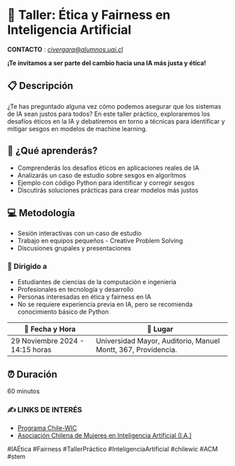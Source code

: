 # 🤖 Taller: Ética y Fairness en Inteligencia Artificial

**CONTACTO** : *civergara@alumnos.uai.cl* 

**¡Te invitamos a ser parte del cambio hacia una IA más justa y ética!**

## 📋 Descripción
¿Te has preguntado alguna vez cómo podemos asegurar que los sistemas de IA sean justos para todos? En este taller práctico, exploraremos los desafíos éticos en la IA y debatiremos en torno a técnicas para identificar y mitigar sesgos en modelos de machine learning.

## 🎯 ¿Qué aprenderás?
- Comprenderás los desafíos éticos en aplicaciones reales de IA
- Analizarás un caso de estudio sobre sesgos en algoritmos
- Ejemplo con código Python para identificar y corregir sesgos
- Discutirás soluciones prácticas para crear modelos más justos

## 💻 Metodología
- Sesión interactivas con un caso de estudio
- Trabajo en equipos pequeños - Creative Problem Solving
- Discusiones grupales y presentaciones

### 👥 Dirigido a
- Estudiantes de ciencias de la computación e ingeniería
- Profesionales en tecnología y desarrollo
- Personas interesadas en ética y fairness en IA
- No se requiere experiencia previa en IA, pero se recomienda conocimiento básico de Python

| 📅 **Fecha y Hora**                          | 📍 **Lugar** |
------------------------------------------- | ---------------------------------------------------------
| 29 Noviembre 2024 - 14:15 horas             | Universidad Mayor, Auditorio, Manuel Montt, 367, Providencia.|

## ⏰ Duración
60 minutos


### ✍️ LINKS DE INTERÉS 

- [Programa Chile-WIC](https://chilewic.cl/2024/11/23/ya-esta-aqui-conoce-el-programa-completo-de-chilewic-2024/) 
- [Asociación Chilena de Mujeres en Inteligencia Artificial (I.A.)](https://www.mujeresia.cl/)

#IAÉtica #Fairness #TallerPráctico #InteligenciaArtificial #chilewic #ACM #stem

